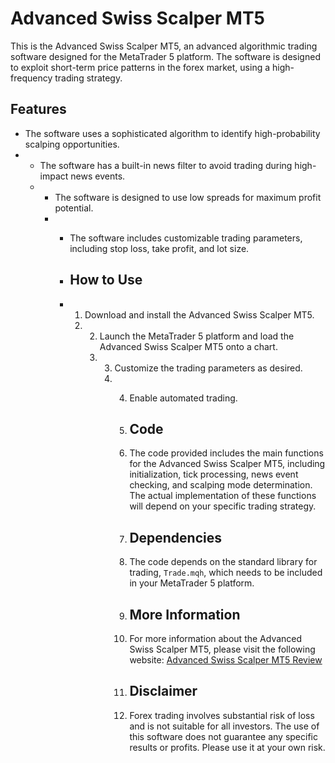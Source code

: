 # Advanced Swiss Scalper MT5

This is the Advanced Swiss Scalper MT5, an advanced algorithmic trading software designed for the MetaTrader 5 platform. The software is designed to exploit short-term price patterns in the forex market, using a high-frequency trading strategy. 

## Features
- The software uses a sophisticated algorithm to identify high-probability scalping opportunities.
- - The software has a built-in news filter to avoid trading during high-impact news events.
  - - The software is designed to use low spreads for maximum profit potential.
    - - The software includes customizable trading parameters, including stop loss, take profit, and lot size.
     
      - ## How to Use
      - 1. Download and install the Advanced Swiss Scalper MT5.
        2. 2. Launch the MetaTrader 5 platform and load the Advanced Swiss Scalper MT5 onto a chart.
           3. 3. Customize the trading parameters as desired.
              4. 4. Enable automated trading.
                
                 5. ## Code
                 6. The code provided includes the main functions for the Advanced Swiss Scalper MT5, including initialization, tick processing, news event checking, and scalping mode determination. The actual implementation of these functions will depend on your specific trading strategy.
                
                 7. ## Dependencies
                 8. The code depends on the standard library for trading, `Trade.mqh`, which needs to be included in your MetaTrader 5 platform.
                
                 9. ## More Information
                 10. For more information about the Advanced Swiss Scalper MT5, please visit the following website: [Advanced Swiss Scalper MT5 Review](https://forexroboteasy.com/forex-robot-review/advanced-swiss-scalper-mt5-review-optimal-forex-software-for-low-spread-brokers/)
                
                 11. ## Disclaimer
                 12. Forex trading involves substantial risk of loss and is not suitable for all investors. The use of this software does not guarantee any specific results or profits. Please use it at your own risk.
